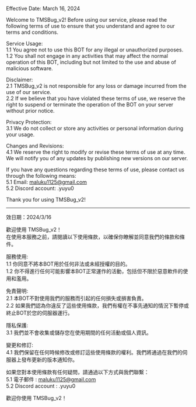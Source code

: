 Effective Date: March 16, 2024  
  
Welcome to TMSBug_v2! Before using our service, please read the following terms of use to ensure that you understand and agree to our terms and conditions.  
  
Service Usage:  
1.1 You agree not to use this BOT for any illegal or unauthorized purposes.  
1.2 You shall not engage in any activities that may affect the normal operation of this BOT, including but not limited to the use and abuse of malicious software.  
  
Disclaimer:  
2.1 TMSBug_v2 is not responsible for any loss or damage incurred from the use of our service.  
2.2 If we believe that you have violated these terms of use, we reserve the right to suspend or terminate the operation of the BOT on your server without prior notice.  
  
Privacy Protection:  
3.1 We do not collect or store any activities or personal information during your usage.  
  
Changes and Revisions:  
4.1 We reserve the right to modify or revise these terms of use at any time. We will notify you of any updates by publishing new versions on our server.  
  
If you have any questions regarding these terms of use, please contact us through the following means:  
5.1 Email: maluku1125@gmail.com  
5.2 Discord account: .yuyu0  
  
Thank you for using TMSBug_v2!  
  
-------------------------------------------------------
  
效日期：2024/3/16  
  
歡迎使用 TMSBug_v2！   
在使用本服務之前，請閱讀以下使用條款，以確保你瞭解並同意我們的條款和條件。  
  
服務使用:  
1.1 你同意不將本BOT用於任何非法或未經授權的目的。  
1.2 你不得進行任何可能影響本BOT正常運作的活動，包括但不限於惡意軟件的使用和濫用。  
  
免責聲明:  
2.1 本BOT不對使用我們的服務而引起的任何損失或損害負責。  
2.2 如果我們認為你違反了這些使用條款，我們有權在不事先通知的情況下暫停或終止BOT於您的伺服器運行。  
  
隱私保護:  
3.1 我們並不會收集或儲存您在使用期間的任何活動或個人資訊。  
  
變更和修訂:  
4.1 我們保留在任何時候修改或修訂這些使用條款的權利。我們將通過在我們的伺服器上發布更新的版本通知你。  
  
如果您對本使用條款有任何疑問，請通過以下方式與我們聯繫：  
5.1 電子郵件 : maluku1125@gmail.com  
5.2 Discord account : .yuyu0  
  
歡迎你使用 TMSBug_v2！  
